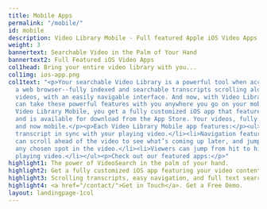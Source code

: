 ```yaml
---
title: Mobile Apps
permalink: "/mobile/"
id: mobile
description: Video Library Mobile - Full featured Apple iOS Video Apps
weight: 3
bannertext: Searchable Video in the Palm of Your Hand
bannertext2: Full Featured iOS Video Apps
col1head: Bring your entire video library with you...
col1img: ios-app.png
col1text: "<p>Your searchable Video Library is a powerful tool when accessed from
  a web browser--fully indexed and searchable transcripts scrolling alongside your
  videos, with an easily navigable interface. And now, with Video Library Mobile you
  can take these powerful features with you anywhere you go on your mobile device.</p><p>With
  Video Library Mobile, you get a fully customized iOS app that features your branding
  and is available for download from the App Store. Your videos, fully searchable,
  and now mobile.</p><p>Each Video Library Mobile app features:</p><ul><li>A scrolling
  transcript in sync with your playing video.</li><li>Navigation features, so viewers
  can scroll ahead of the video to see what’s coming up later, and jump directly to
  any chosen spot in the video.</li><li>Viewers can jump from hit to hit while their
  playing video.</li></ul><p>Check out our featured apps:</p>"
highlight1: The power of VideoSearch in the palm of your hand.
highlight2: Get a fully customized iOS app featuring your video content.
highlight3: Scrolling transcripts, easy navigation, and full text search.
highlight4: <a href="/contact/">Get in Touch</a>. Get a Free Demo.
layout: landingpage-1col
---
```

